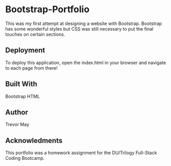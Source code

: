 # Bootstrap-Portfolio

This was my first attempt at designing a website with Bootstrap. Bootstrap has some wonderful styles but CSS was still necessary to put the final touches on certain sections.

## Deployment 

To deploy this application, open the index.html in your browser and navigate to each page from there!

## Built With

Bootstrap
HTML

## Author

Trevor May

## Acknowledments

This portfolio was a homework assignment for the DU/Trilogy Full-Stack Coding Bootcamp.